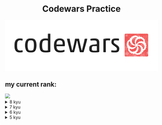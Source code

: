 <h1 align="center">Codewars Practice</h1>
<p align="center">
<img src="codewars.png" margin-left="300px" margin-right="auto"/>
</p>

<h2>my current rank:</h2>
<img src="https://www.codewars.com/users/verystone69/badges/large"/>
<details>
<summary>8 kyu</summary>
<ul>
<li><a href="https://www.codewars.com/kata/reviews/5265326f5fda8eb1160004cb/groups/61d3e81668975c0001d8958b">Convert a Number to a String!</a>
<li><a href="https://www.codewars.com/kata/reviews/56deebdf6a5c28baa9000031/groups/641d91fe26b289000137d92d">Opposite number</a>
<li><a href="https://www.codewars.com/kata/reviews/5715eaf87cf4f3befe00002e/groups/5f78e7537d74a900015f3b70">Sum of positive</a>
<li><a href="https://www.codewars.com/kata/reviews/57eadb85cd143f4c9c0000a5/groups/5817a3d06288546631000040">Abbreviate a Two Word Name</a>
<li><a href="https://www.codewars.com/kata/reviews/5545f1150240a711650000c6/groups/554e9802d002991020000103">Is n divisible by x and y?</a>
<li><a href="https://www.codewars.com/kata/reviews/566770a5e2aefaf7b000002d/groups/5d48f66d2447aa000172d589">A Needle in the Haystack</a>
<li><a href="https://www.codewars.com/kata/reviews/555086ff587c4e3a7e000095/groups/57b5bee1db5b3da2ec0001fb">Opposites Attract</a>
<li><a href="https://www.codewars.com/kata/reviews/55fa902836589109b40000af/groups/6498a2b4d263330001c8134a">Beginner Series #1 School Paperwork Clock</a>
<li><a href="https://www.codewars.com/kata/reviews/55fa41c53658911447000032/groups/56521dfdd4da7a4dc80000a9">Beginner Series #2 Clock</a>
<li><a href="https://www.codewars.com/kata/reviews/5865f9bd2ffb9c2e2f0013af/groups/64af0865a2181600010954b1">Calculate average</a>
<li><a href="https://www.codewars.com/kata/reviews/57cc9785e850d466050000a7/groups/57cccde5d542d3148f0003d6">You only need one - Beginner</a>
<li><a href="https://www.codewars.com/kata/reviews/5837111123bee00d630000be/groups/5839d9ce171f3aac8700020f">Simple multiplication</a>
<li><a href="https://www.codewars.com/kata/reviews/56aa512a19a59b21ff000034/groups/64c6becb94952d0001375414">Regex count lowercase letters</a>
<li><a href="https://www.codewars.com/kata/reviews/580a1bd1b56dcf80b2000031/groups/580aa0729f1fb23551000067">Remove duplicates from list</a>
<li><a href="https://www.codewars.com/kata/reviews/559375e5091cf8e47d00005a/groups/62a6530b98eb29000148775a">Welcome to the City</a>
<li><a href="https://www.codewars.com/kata/reviews/54531473ef2fe4146700028b/groups/64eaf5f2989be30001c86bcb">NATO Phonetic Alphabet</a>
<li><a href="https://www.codewars.com/kata/reviews/563b814cc41198306a000132/groups/64f23248943404000117b8af">Stringy Strings</a>
<li><a href="https://www.codewars.com/kata/reviews/57a7775dc164c3db8b00003e/groups/650c10cdc4627c0001b6bf3f">Price of Mangoes</a>
<li><a href="https://www.codewars.com/kata/reviews/578e47f1f50c0dcc2c000111/groups/65277c57c5c19100017f261d">Count of positives / sum of negatives </a>
<li><a href="https://www.codewars.com/kata/reviews/577aec3cb9498e1aed00009a/groups/652967de805c4c00011c92ee">Find Maximum and Minimum Values of a List </a>
<li><a href="https://www.codewars.com/kata/reviews/57cfe3e5e01033d62200001b/groups/58493f83e11dc93152000ffa">Sort and Star</a>
<li><a href="https://www.codewars.com/kata/reviews/57eaeb9f78748ff92a00000b/groups/654002dddda7cc00011027c9">Sum Mixed Array</a>
<li><a href="https://www.codewars.com/kata/reviews/5c8bfbbf3b8ec2000116c7cb/groups/6547a898b2effa00012bd68d">A wolf in sheep's clothing</a>
<li><a href="https://www.codewars.com/kata/reviews/5672a998edcb875b34000076/groups/6068782a202d4f0001b5b179">Rock Paper Scissors!</a>
<li><a href="https://www.codewars.com/kata/reviews/58782e3ad166c74687000408/groups/5a2a5eadd1b6089c05001750">Will there be enough space?</a>
<li><a href="https://www.codewars.com/kata/reviews/57878746fdd4269dfc00031a/groups/6555f71c2113d200010420b3">Sum without highest and lowest number</a>
<li><a href="https://www.codewars.com/kata/reviews/56efe986900453758d00008e/groups/65572e2d1cfac200015e47fe">altERnaTIng cAsE</a>
<li><a href="https://www.codewars.com/kata/reviews/5aa6e87978c0e8494900233e/groups/5aa6f10878c0e82ea90024a1">Will you make it?</a>
<li><a href="https://www.codewars.com/kata/reviews/55ccc9ffaeb10c1f4700005e/groups/5b98df588a71f3d29c000909">Grasshopper - Grade book </a>
<li><a href="https://www.codewars.com/kata/reviews/559ac78360f0be07c200005c/groups/559d543feafd01fb0f0000dd">Name Shuffler</a>
<li><a href="https://www.codewars.com/kata/reviews/5644257855d0e4439900006c/groups/6587feee602dd30001c65a57">How good are you really?</a>
<li><a href="https://www.codewars.com/kata/reviews/551383009c58f722fc00033c/groups/595cb8759092b1e8e8000109">Count by X</a>
<li><a href="https://www.codewars.com/kata/reviews/5771a1dbcf2b19f0f60001fd/groups/65b967f3d314fa000138852b">Removing Elements</a>
<li><a href="https://www.codewars.com/kata/reviews/53dc581021a252c4890000bc/groups/65bbeb11d423500001d0b535">Sum Arrays</a>
<li><a href="https://www.codewars.com/kata/reviews/555a6958063f905e1b00001c/groups/555a8ad0ce5491d7da000011">Is it even?</a>
<li><a href="https://www.codewars.com/kata/reviews/568d4ea6ab0a10c7210000f2/groups/61dcb23b3d226a000170f70a">Transportation on vacation</a>
<li><a href="https://www.codewars.com/kata/reviews/523b623152af8a30c600002a/groups/57a3a51d7cb1f318900001dd">Function 2 - squaring an argument</a>
<li><a href="https://www.codewars.com/kata/reviews/554792a7761db25b8400015a/groups/5548ca8b90ed570574000018">Vowel remover</a>
<li><a href="https://www.codewars.com/kata/reviews/53af2ba0bbec0e2805000976/groups/5c2c4ef77323980001faa8a2">Are You Playing Banjo?</a>
<li><a href="https://www.codewars.com/kata/reviews/5720583f191358cea300004f/groups/572079c865a5042173000071">Training JS #7: if..else and ternary operator</a>
<li><a href="https://www.codewars.com/kata/reviews/591ad33de5e7871cac0009be/groups/65def4bbde9c52000165cb82">Find Multiples of a Number</a>
<li><a href="https://www.codewars.com/kata/reviews/57cc56dba362c1d44d000068/groups/57cc5ef458da9eba38001f6d">Parse nice int from char problem</a>
<li><a href="https://www.codewars.com/kata/reviews/55f345a06f49e9e92a000004/groups/5d6e2a05b5ed5900013cefd1">Grasshopper - Check for factor</a>
<li><a href="https://www.codewars.com/kata/reviews/57eaeb9f78748ff92a00000b/groups/654002dddda7cc00011027c9">Sum Mixed Array</a>
<li><a href="https://www.codewars.com/kata/reviews/56b2958b461215098d000012/groups/661d6ec1daae420001bfa10d">Lario and Muigi Pipe Problem</a>
<li><a href="https://www.codewars.com/kata/reviews/55dc99751863ea0be800000c/groups/55dd8def69990ea9b90000b9">get character from ASCII Value</a>
<li><a href="https://www.codewars.com/kata/reviews/562a718538401236fd00009e/groups/6643a61f6f50b3b17d588b6b">Grasshopper - Messi goals function</a>
<li><a href="https://www.codewars.com/kata/reviews/5ae72fb9afcba90ca1001eee/groups/6644a8236c3a7f8c3d0ecc2f">Expressions Matter</a>
<li><a href="https://www.codewars.com/kata/reviews/59fca8245712f9fa4700159c/groups/59fcaca4959b6698c700011f">Convert to Binary </a>
<li><a href="https://www.codewars.com/kata/reviews/5dfd61978c89df0001a528fa/groups/5dfe1afabb26620001b014ca">What is between?</a>
<li><a href="https://www.codewars.com/kata/reviews/55dcc0930e6d3129500000ac/groups/6649abe6c2e4c60a64b70e00">Grasshopper - Array Mean</a>

</ul>
</details>

<details>
<summary>7 kyu</summary>
<ul>
<li><a href="https://www.codewars.com/kata/reviews/602efa574781f60001fabf89/groups/64bceb2e37b7b80001bfb12e">Two numbers are positive</a>
<li><a href="https://www.codewars.com/kata/reviews/5b1ac05c46863ccfe00015af/groups/6249e805be5665000101eb62">My Language Skills</a>
<li><a href="https://www.codewars.com/kata/56eb0be52caf798c630013c0/javascript">Unlucky Days</a>
<li><a href="https://www.codewars.com/kata/539de388a540db7fec000642/javascript">The Coupon Code</a>
<li><a href="https://www.codewars.com/kata/556cebcf7c58da564a000045/solutions/javascript">Number of Rectangles in a Grid</a>
<li><a href="https://www.codewars.com/kata/585b1fafe08bae9988000314/javascript">Digits explosion</a>
<li><a href="https://www.codewars.com/kata/54ba84be607a92aa900000f1/javascript">Isograms</a>
<li><a href="https://www.codewars.com/kata/52fba66badcd10859f00097e/javascript">Disemvowel Trolls</a>
<li><a href="https://www.codewars.com/kata/554b4ac871d6813a03000035/javascript">Highest and Lowest</a>
<li><a href="https://www.codewars.com/kata/571640812ad763313600132b/javascript">Upper Strength</a>
<li><a href="https://www.codewars.com/kata/5624e574ec6034c3a20000e6/javascript">Hamming Distance - Part 1: Binary codes</a>
<li><a href="https://www.codewars.com/kata/579ba41ce298a73aaa000255/javascript">Name That Number!</a>
<li><a href="https://www.codewars.com/kata/5259b20d6021e9e14c0010d4">Reverse Words</a>
<li><a href="https://www.codewars.com/kata/586f6741c66d18c22800010a/javascript">Sum of a sequence</a>
<li><a href="https://www.codewars.com/kata/reviews/54ff35d3c1bad9fbfb00021d/groups/62cc7e80ec296e0001580e60">Vowel Count</a>
<li><a href="https://www.codewars.com/kata/reviews/5485f83ed8325edc730001c0/groups/648394988753ae0001beb9c7">Digit*Digit</a>
<li><a href="https://www.codewars.com/kata/reviews/5667eafcfde9ebbd5100002e/groups/57943eddc38ec252bb0004b9">Mumbling</a>
<li><a href="https://www.codewars.com/kata/reviews/554f53f79e5642b6850000ad/groups/648ef5c0f32efd0001735c21">Complementary DNA</a>
<li><a href="https://www.codewars.com/kata/558fc85d8fd1938afb000014/solutions/javascript?filter=me&sort=best_practice&invalids=false">Sum of two lowest positive integers</a>
<li><a href="https://www.codewars.com/kata/55f2b110f61eb01779000053/solutions/javascript?filter=me&sort=best_practice&invalids=false">Beginner Series #3 Sum of Numbers</a>
<li><a href="https://www.codewars.com/kata/reviews/51f2d1cafc9c0f745c000380/groups/575cd0b881ce1de7af00013f">String ends with?</a>
<li><a href="https://www.codewars.com/kata/reviews/5418ac811d3bf3216b000236/groups/6494a6cf104eb90001d74690">Credit Card Mask</a>
<li><a href="https://www.codewars.com/kata/reviews/5656bd079c771d9d4e00001b/groups/565891e1864f843574000034">Two to One</a>
<li><a href="https://www.codewars.com/kata/reviews/56541bb62a8c458476000040/groups/64989cdc0983410001541d54">Printer Errors</a>
<li><a href="https://www.codewars.com/kata/reviews/5506c16fa11c0a0eef0000a3/groups/58d58a77a636b6826a000e85">Categorize New Member </a>
<li><a href="https://www.codewars.com/kata/reviews/55f8abdcb692958d4800000f/groups/596231bca22617aa57000142">Regex validate PIN code</a>
<li><a href="https://www.codewars.com/kata/reviews/563b684ec41198b5920000ea/groups/62987f497ad3f10001de8fff">Growth of a Population</a>
<li><a href="https://www.codewars.com/kata/reviews/5724229c8c7e05a17400004e/groups/64bcf1b9c68efa0001bda25a">Sum of Multiples </a>
<li><a href="https://www.codewars.com/kata/reviews/582ab0ebd0a3a7ca08000018/groups/587631f3b8168af65f00218e">Keep the Order</a>
<li><a href="https://www.codewars.com/kata/reviews/564a2abfece0858a7100000f/groups/64c22d5336d9b90001647c24">Number of People in the Bus</a>
<li><a href="https://www.codewars.com/kata/reviews/55b05294b76b61d1f300004d/groups/64d7e3da914b700001463ccd">Filter the number</a>
<li><a href="https://www.codewars.com/kata/reviews/587438f7c63fc7706f002229/groups/64e25c8d0717e3000177c4d4">Tail Swap </a>
<li><a href="https://www.codewars.com/kata/reviews/56576f8846bfd9710b00003c/groups/64f85bf2867587000167c9d7">Running out of space</a>
<li><a href="https://www.codewars.com/kata/reviews/5af4343b8821435343001430/groups/64fb67b3b048a30001ddcc51">When do leap years occur here?</a>
<li><a href="https://www.codewars.com/kata/reviews/57856f74bf6a1ede3f000406/groups/57865f18a1b8d57a8d002005">Ones and Zeros</a>
<li><a href="https://www.codewars.com/kata/reviews/5747671c27d5b9dc65000153/groups/650aa55c1f0ec1000102defa">noobCode 04: HOT SINGLES...</a>
<li><a href="https://www.codewars.com/kata/reviews/57100ac4134efba225000021/groups/6510083a2cf8360001825a1d">Number climber</a>
<li><a href="https://www.codewars.com/kata/reviews/592e3556b84277e75b000889/groups/65152d1141bb1a00019d4eb2">Number of Decimal Digits</a>
<li><a href="https://www.codewars.com/kata/reviews/558dd9d24bcfc35bfa0000aa/groups/5e41025c76126b000116e78e">Find The Duplicated Number in a Consecutive Unsorted List </a>
<li><a href="https://www.codewars.com/kata/reviews/559595019987562910000014/groups/651e6943b60a5a0001d80697">The highest profit wins!</a>
<li><a href="https://www.codewars.com/kata/reviews/563da7533a77d3f16a000033/groups/652066342a657800019a7052">Remove the minimum</a>
<li><a href="https://www.codewars.com/kata/reviews/57cc981de850d466050000b0/groups/6538abd690c7c00001120382">Small enough?</a>
<li><a href="https://www.codewars.com/kata/reviews/57eea7b88ead0b8d8d0000f7/groups/62e871943475120001844df6">Flatten and sort an array</a>
<li><a href="https://www.codewars.com/kata/reviews/583f1c66d622c07b55000059/groups/5c01b111bf0ea728f5004068">Make a function that does arithmetic</a>
<li><a href="https://www.codewars.com/kata/reviews/57212cbd3193d5127d000007/groups/6588096f9008080001d1cf5b">Dinner Plans</a>
<li><a href="https://www.codewars.com/kata/reviews/539ee47845b3c401d0000280/groups/658c8ffa0f792500015dd482">Find the capitals</a>
<li><a href="https://www.codewars.com/kata/reviews/584094d3f1ad4080e90000bd/groups/6591ba710dd28c00018ba9e3">Gryffindor vs Slytherin Quidditch Game</a>
<li><a href="https://www.codewars.com/kata/reviews/5b18eab58c63628315000936/groups/65bf6c613c564f0001e2d271">Fix string case</a>
<li><a href="https://www.codewars.com/kata/reviews/5174a68231d5270475000005/groups/55c28ba76e128f601f0000b4">Sort Numbers</a>
<li><a href="https://www.codewars.com/kata/reviews/555ee48d4acbe4782c0000a4/groups/58c12a3be08b7c56520012c6">Sum of the first nth term of Series</a>
<li><a href="https://www.codewars.com/kata/reviews/52f3149596de55aded000413/groups/65d83f1c7126e00001fc6cdf">Summing a number's digits</a>
<li><a href="https://www.codewars.com/kata/reviews/59494829a557fecd1500008d/groups/65ef0f552f98e30001825cd7">Odd or Even?</a>
<li><a href="https://www.codewars.com/kata/reviews/545a4cd43f70b50693000091/groups/61d271b3ac83e70001a1f6fe">Find the middle element </a>
<li><a href="https://www.codewars.com/kata/reviews/661ae74f5f284d0001e6e11e/groups/6637f2efc9b8a80001a7487f">Sum it continuously</a>
<li><a href="https://www.codewars.com/kata/reviews/59cfec5f70eeca2cba0004ca/groups/66464724df1c104d18dd4985">Alternate capitalization</a>
<li><a href="https://www.codewars.com/kata/reviews/51f2b4448cadf20ed0000389/groups/524a64bae40453a32a000131">Remove anchor from URL </a>
</ul> 
</details>
<details>
<summary>6 kyu</summary>
<ul>
<li><a href="https://www.codewars.com/kata/57b6f5aadb5b3d0ae3000611/javascript">Length of missing array</a></li>
<li><a href="https://www.codewars.com/kata/596f72bbe7cd7296d1000029/javascript">Array Deep Count</a></li>
<li><a href="https://www.codewars.com/kata/567ed5db4089538eea000010/javascript">Nuclear Missile Manager</a></li>
<li><a href="https://www.codewars.com/kata/5351b35ebaeb67f9110012d2/solutions/javascript?filter=me&sort=best_practice">Can you keep a secret?</a></li>
<li><a href="https://www.codewars.com/kata/526ec46d6f5e255e150002d1/solutions/javascript?filter=me&sort=best_practice">Closures and Scopes</a></li>
<li><a href="https://www.codewars.com/kata/514b92a657cdc65150000006/solutions/javascript?filter=me&sort=best_practice">Multiples of 3 or 5</a></li>
<li><a href="https://www.codewars.com/kata/522551eee9abb932420004a0/solutions/javascript?filter=me&sort=best_practice">N-th Fibonacci</a></li>
<li><a href="https://www.codewars.com/kata/54b42f9314d9229fd6000d9c/javascript">Duplicate Encoder</a></li>
<li><a href="https://www.codewars.com/kata/5574835e3e404a0bed00001b/javascript">Handshake problem</a></li>
<li><a href="https://www.codewars.com/kata/reviews/534d3637c2059116ab0003c1/groups/63395ee1d251110001c6c80c">Multiplication table</a></li>
<li><a href="https://www.codewars.com/kata/reviews/523f5d21c841566fde00000c/groups/6339e76c617b760001c96089">Array.diff (JavaScript)</a></li>
<li><a href="https://www.codewars.com/kata/reviews/58d7686a79e609708a000a13/groups/633dd2a73bc9730001695334">Reverse every other word in the string</a></li>
<li><a href="https://www.codewars.com/kata/reviews/5d8f8fed88c4e10001cc1346/groups/633f352144afd40001c339f4">Pyramid Array</a></li>
<li><a href="https://www.codewars.com/kata/reviews/525f50e3b73515a6db000b86/groups/623b77719f12a30001035fe6">Create Phone Number</a></li>
<li><a href="https://www.codewars.com/kata/reviews/56002d1c656fe9438f00001b/groups/623b90e019de9f0001483383">Replace With Alphabet Position</a></li>
<li><a href="https://www.codewars.com/kata/reviews/583a0b20cd2acc1d9900007e/groups/62152bd9504776000175c95d">Find the missing letter</a></li>
<li><a href="https://www.codewars.com/kata/reviews/5552cffe7abf6e77eb000041/groups/621239723604140001f800ee">Playing with digits</a></li>
<li><a href="https://www.codewars.com/kata/reviews/5266876c8f4bf2da9b000365/groups/58ba8617343c9ebfc6000513">Who likes it?</a></li>
<li><a href="https://www.codewars.com/kata/reviews/56257b1427e918467e000174/groups/64846a3d3dad1a00019756bf">Find the odd int</a></li>
<li><a href="https://www.codewars.com/kata/reviews/541c8b5e7e4b4c61e2000149/groups/6484c746a1178b00012a50cf">Sum of Digits</a></li>
<li><a href="https://www.codewars.com/kata/reviews/55bf027550b2a3df3700005b/groups/64e26acf9fed9d0001aa0af8">Persistent Bugger</a></li>
<li><a href="https://www.codewars.com/kata/reviews/54c69b063962fac66a0001ab/groups/650605e54b20b90001b16dc1">Counting Duplicates </a></li>
<li><a href="https://www.codewars.com/kata/reviews/55c8a1ae7effa86f9d000091/groups/56711aae09c1e06f98000002">Your order, please</a></li>
<li><a href="https://www.codewars.com/kata/reviews/578aa7af466bb46ce600092d/groups/652cfbaae2c79c00019e934d">Sort the odd</a></li>
<li><a href="https://www.codewars.com/kata/reviews/57eb9ced304737a50f00000d/groups/6542009f507e0600013f7a25">Highest Scoring Word</a></li>
<li><a href="https://www.codewars.com/kata/reviews/585d85846aa5e61d580004cd/groups/6547a199fb145c000126c139">Find the unique number</a></li>
<li><a href="https://www.codewars.com/kata/reviews/52c31f8e6605bcc646000085/groups/608af526f2e24100012c0b31">Two Sum</a></li>
<li><a href="https://www.codewars.com/kata/reviews/565349bca24428f2870000a9/groups/6584a2f21121e1000137d9a0">Find The Parity Outlier</a></li>
<li><a href="https://www.codewars.com/kata/reviews/52efefcbcdf57161d4000094/groups/65be274f70880500014dfa49">Count characters in your string</a></li>
<li><a href="https://www.codewars.com/kata/reviews/57b0804926ca429ed4000054/groups/65fc761657815d00011f1bbb">The Supermarket Queue</a></li>
<li><a href="https://www.codewars.com/kata/5208f99aee097e6552000148/solutions/javascript?filter=me&sort=best_practice&invalids=false">Break camelCase</a></li>
<li><a href="https://www.codewars.com/kata/reviews/54a5d4af37f43531e900002e/groups/663c619bcee03000016410ba">Detect Pangram</a></li>
<li><a href="https://www.codewars.com/kata/reviews/586c1cfca71c38d1bb0010f9/groups/586cd022e8e8d4da22000a76">Grasshopper - Terminal game combat function</a></li>
<li><a href="https://www.codewars.com/kata/reviews/55639ff791e68ecc490000ae/groups/6640a6cbb4495448955e9ab7">Give me a Diamond</a></li>
</ul>
</details>
<details>
<summary>5 kyu</summary>
<ul>
<li><a href="https://www.codewars.com/kata/reviews/52fd3e3460f49cddcf000f1f/groups/623d9ef83742700001732fc1">Number of trailing zeros of N!</a>
<li><a href="https://www.codewars.com/kata/reviews/52597aa56021e91c93000cb3/groups/6485be485d003e0001f3c296">Moving Zeros To The End </a>
<li><a href="https://www.codewars.com/kata/reviews/52bc74d4ac05d0945d000551/groups/6486330de253810001125392">First non-repeating character</a>
<li><a href="https://www.codewars.com/kata/reviews/550be338742fda753e000a03/groups/654caa75d1682a000191527c">Rot13</a>
<li><a href="https://www.codewars.com/kata/reviews/525f3eda17c7cd9f9e000b3c/groups/65c295569b585b0001c7a162">Calculating with Functions</a>
</ul>
</details>
